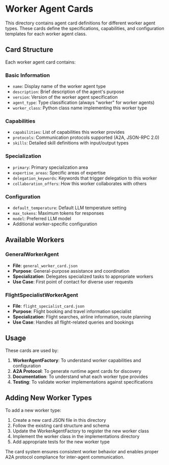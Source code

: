 # Worker Agent Cards

This directory contains agent card definitions for different worker agent types. These cards define the specifications, capabilities, and configuration templates for each worker agent class.

## Card Structure

Each worker agent card contains:

### Basic Information
- `name`: Display name of the worker agent type
- `description`: Brief description of the agent's purpose
- `version`: Version of the worker agent specification
- `agent_type`: Type classification (always "worker" for worker agents)
- `worker_class`: Python class name implementing this worker type

### Capabilities
- `capabilities`: List of capabilities this worker provides
- `protocols`: Communication protocols supported (A2A, JSON-RPC 2.0)
- `skills`: Detailed skill definitions with input/output types

### Specialization
- `primary`: Primary specialization area
- `expertise_areas`: Specific areas of expertise
- `delegation_keywords`: Keywords that trigger delegation to this worker
- `collaboration_offers`: How this worker collaborates with others

### Configuration
- `default_temperature`: Default LLM temperature setting
- `max_tokens`: Maximum tokens for responses
- `model`: Preferred LLM model
- Additional worker-specific configuration

## Available Workers

### GeneralWorkerAgent
- **File**: `general_worker_card.json`
- **Purpose**: General-purpose assistance and coordination
- **Specialization**: Delegates specialized tasks to appropriate workers
- **Use Case**: First point of contact for diverse user requests

### FlightSpecialistWorkerAgent
- **File**: `flight_specialist_card.json`
- **Purpose**: Flight booking and travel information specialist
- **Specialization**: Flight searches, airline information, route planning
- **Use Case**: Handles all flight-related queries and bookings

## Usage

These cards are used by:

1. **WorkerAgentFactory**: To understand worker capabilities and configuration
2. **A2A Protocol**: To generate runtime agent cards for discovery
3. **Documentation**: To understand what each worker type provides
4. **Testing**: To validate worker implementations against specifications

## Adding New Worker Types

To add a new worker type:

1. Create a new card JSON file in this directory
2. Follow the existing card structure and schema
3. Update the WorkerAgentFactory to register the new worker class
4. Implement the worker class in the implementations directory
5. Add appropriate tests for the new worker type

The card system ensures consistent worker behavior and enables proper A2A protocol compliance for inter-agent communication.